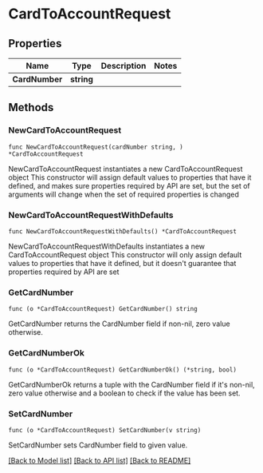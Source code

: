 # CardToAccountRequest

## Properties

Name | Type | Description | Notes
------------ | ------------- | ------------- | -------------
**CardNumber** | **string** |  | 

## Methods

### NewCardToAccountRequest

`func NewCardToAccountRequest(cardNumber string, ) *CardToAccountRequest`

NewCardToAccountRequest instantiates a new CardToAccountRequest object
This constructor will assign default values to properties that have it defined,
and makes sure properties required by API are set, but the set of arguments
will change when the set of required properties is changed

### NewCardToAccountRequestWithDefaults

`func NewCardToAccountRequestWithDefaults() *CardToAccountRequest`

NewCardToAccountRequestWithDefaults instantiates a new CardToAccountRequest object
This constructor will only assign default values to properties that have it defined,
but it doesn't guarantee that properties required by API are set

### GetCardNumber

`func (o *CardToAccountRequest) GetCardNumber() string`

GetCardNumber returns the CardNumber field if non-nil, zero value otherwise.

### GetCardNumberOk

`func (o *CardToAccountRequest) GetCardNumberOk() (*string, bool)`

GetCardNumberOk returns a tuple with the CardNumber field if it's non-nil, zero value otherwise
and a boolean to check if the value has been set.

### SetCardNumber

`func (o *CardToAccountRequest) SetCardNumber(v string)`

SetCardNumber sets CardNumber field to given value.



[[Back to Model list]](../README.md#documentation-for-models) [[Back to API list]](../README.md#documentation-for-api-endpoints) [[Back to README]](../README.md)


